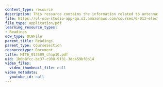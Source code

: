 ```yaml
---
content_type: resource
description: This resource contains the information related to antennas and radiation.
file: https://ol-ocw-studio-app-qa.s3.amazonaws.com/courses/6-013-electromagnetics-and-applications-spring-2009/1b0b8fccbc37c9089f313dc459bf0b14_MIT6_013S09_chap10.pdf
file_type: application/pdf
learning_resource_types:
- Readings
ocw_type: OCWFile
parent_title: Readings
parent_type: CourseSection
resourcetype: Document
title: MIT6_013S09_chap10.pdf
uid: 1b0b8fcc-bc37-c908-9f31-3dc459bf0b14
video_files:
  video_thumbnail_file: null
video_metadata:
  youtube_id: null
---
```

